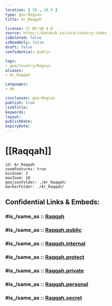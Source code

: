 ```yaml
---
location: [ 36 , 38.9 ] 
type: geo-Region
title: Ar_Raqqah

license: CC BY-SA 4.0
source: https://datahub.io/core/country-codes
isDeleted: false
isReadOnly: false
draft: false
confidential: public

tags:
- geo/Country/Region
aliases:
- Ar_Raqqah

Languages:
- de

cssclasses: geo-Region
publish: true
linkTitle: 
keywords: 
layout: 
publishDate: 
expiryDate: 
---
```


# [[Raqqah]] 

```leaflet
id: Ar_Raqqah
zoomFeatures: true 
minZoom: 2 
maxZoom: 18
geojsonFolder: ./Ar_Raqqah/
markerFolder: ./Ar_Raqqah/
```


## Confidential Links & Embeds: 

### #is_/same_as :: [Raqqah](/_Standards/Earth/Continent/Asia/Asia~West/Syria/Governorates~Syria/Raqqah.md) 

### #is_/same_as :: [Raqqah.public](/_public/Earth/Continent/Asia/Asia~West/Syria/Governorates~Syria/Raqqah.public.md) 

### #is_/same_as :: [Raqqah.internal](/_internal/Earth/Continent/Asia/Asia~West/Syria/Governorates~Syria/Raqqah.internal.md) 

### #is_/same_as :: [Raqqah.protect](/_protect/Earth/Continent/Asia/Asia~West/Syria/Governorates~Syria/Raqqah.protect.md) 

### #is_/same_as :: [Raqqah.private](/_private/Earth/Continent/Asia/Asia~West/Syria/Governorates~Syria/Raqqah.private.md) 

### #is_/same_as :: [Raqqah.personal](/_personal/Earth/Continent/Asia/Asia~West/Syria/Governorates~Syria/Raqqah.personal.md) 

### #is_/same_as :: [Raqqah.secret](/_secret/Earth/Continent/Asia/Asia~West/Syria/Governorates~Syria/Raqqah.secret.md)


